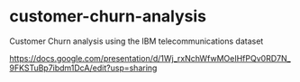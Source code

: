 # customer-churn-analysis
Customer Churn analysis using the IBM telecommunications dataset


https://docs.google.com/presentation/d/1Wj_rxNchWfwMOeIHfPQv0RD7N_9FKSTuBp7ibdm1DcA/edit?usp=sharing
